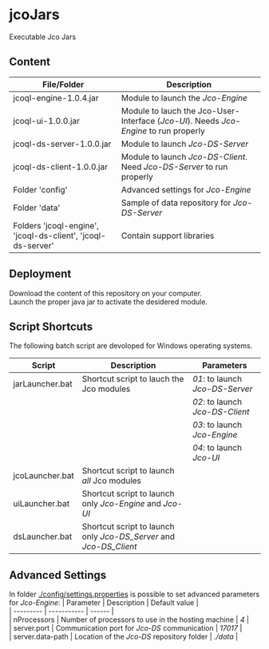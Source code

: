 # jcoJars
Executable Jco Jars 


## Content
| File/Folder | Description |  
| ----------- | ----------- |  
| jcoql-engine-1.0.4.jar | Module to launch the _Jco-Engine_ |  
| jcoql-ui-1.0.0.jar | Module to lauch the Jco-User-Interface (_Jco-UI_). Needs _Jco-Engine_ to run properly |  
| jcoql-ds-server-1.0.0.jar | Module to launch _Jco-DS-Server_ |  
| jcoql-ds-client-1.0.0.jar | Module to launch _Jco-DS-Client_. Need _Jco-DS-Server_ to run properly |  
| Folder 'config' | Advanced settings for _Jco-Engine_ |  
| Folder 'data' | Sample of data repository for _Jco-DS-Server_ |  
| Folders 'jcoql-engine', 'jcoql-ds-client', 'jcoql-ds-server' | Contain support libraries |  


## Deployment
Download the content of this repository on your computer.  
Launch the proper java jar to activate the desidered module.

## Script Shortcuts
The following batch script are devoloped for Windows operating systems.

| Script | Description | Parameters |   
| ------ | ----------- | ---- |   
| jarLauncher.bat | Shortcut script to lauch the Jco modules | _01_: to launch _Jco-DS-Server_ |  
| | | _02_: to launch _Jco-DS-Client_ |  
| | | _03_: to launch _Jco-Engine_ |  
| | | _04_: to launch _Jco-UI_ |   
| jcoLauncher.bat | Shortcut script to launch _all_ Jco modules| |  
| uiLauncher.bat | Shortcut script to launch only _Jco-Engine_ and _Jco-UI_ | |   
| dsLauncher.bat | Shortcut script to launch only _Jco-DS_Server_ and _Jco-DS_Client_ | |   

## Advanced Settings
In folder [./config/settings.properties](./config/settings.properties) is possible to set advanced parameters for _Jco-Engine_:
| Parameter | Description | Default value |  
| --------- | ----------- | ------ |  
| nProcessors | Number of processors to use in the hosting machine | _4_ |   
| server.port | Communication port for _Jco-DS_ communication | _17017_ |  
| server.data-path | Location  of the _Jco-DS_ repository folder | _./data_ |  

